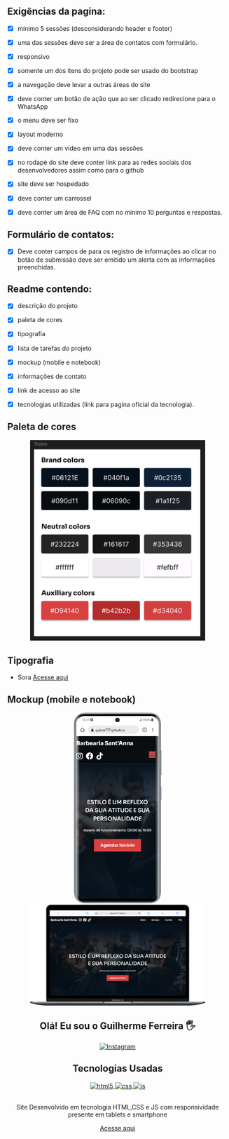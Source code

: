 ## Exigências da pagina:

- [x] mínimo 5 sessões (desconsiderando header e footer) 

- [x] uma das sessões deve ser a área de contatos com formulário.

- [x] responsivo

- [x] somente um dos itens do projeto pode ser usado do bootstrap

- [x] a navegação deve levar a outras áreas do site 

- [x] deve conter um botão de ação que ao ser clicado redirecione para o WhatsApp

- [x] o menu deve ser fixo 

- [x] layout moderno

- [x] deve conter um vídeo em uma das sessões

- [x] no rodapé do site deve conter link para as redes sociais dos 
desenvolvedores assim como para o github

- [x] site deve ser hospedado

- [x] deve conter um carrossel 

- [x] deve conter um área de FAQ com no mínimo 10 perguntas e respostas.

## Formulário de contatos:
- [x] Deve conter campos de para os registro de informações ao clicar no botão de submissão deve ser emitido um alerta com as informações preenchidas.

## Readme contendo:

- [x] descrição do projeto

- [x] paleta de cores

- [x] tipografia

- [x] lista de tarefas do projeto

- [x] mockup (mobile e notebook)

- [x] informações de contato

- [x] link de acesso ao site

- [x] tecnologias utilizadas (link para pagina oficial da tecnologia).

## Paleta de cores 

<div align=center>
    <img src="./assets/img/paleta de cores.png" width=400>
</div>

## Tipografia 

- Sora [Acesse aqui](https://fonts.google.com/specimen/Sora) 


## Mockup (mobile e notebook)

<div align=center>
    <img src="./assets/img/Samsung-Galaxy-S20-guime777.github.io.png" width=200>
    <img src="./assets/img/Macbook-Air-guime777.github.io (1).png" width=400>
    <div>

  


## Olá! Eu sou o Guilherme Ferreira 🖐️

[![Instagram](https://img.shields.io/badge/Instagram-E4405F?style=for-the-badge&logo=instagram&logoColor=white)](https://www.instagram.com/guime_fff/)

## Tecnologias Usadas

<div style="display: inline_block">
  <a href="https://html.com/" target="_blank">
    <img align="center" alt="html5" src="https://img.shields.io/badge/HTML5-E34F26?style=for-the-badge&logo=html5&logoColor=white" />
  </a>
  <a href="https://www.w3.org/Style/CSS/Overview.en.html" target="_blank">
    <img align="center" alt="css" src="https://img.shields.io/badge/CSS3-1572B6?style=for-the-badge&logo=css3&logoColor=white" />
  </a>
  <a href="https://developer.mozilla.org/pt-BR/docs/Web/JavaScript" target="_blank">
    <img align="center" alt="js" src="https://img.shields.io/badge/JavaScript-F7DF1E?style=for-the-badge&logo=javascript&logoColor=black" />
  </a>
</div><br/>



Site Desenvolvido em tecnologia HTML,CSS e JS com responsividade presente em tablets e smartphone

[Acesse aqui](https://guime777.github.io/BarbeariaDev/) 
